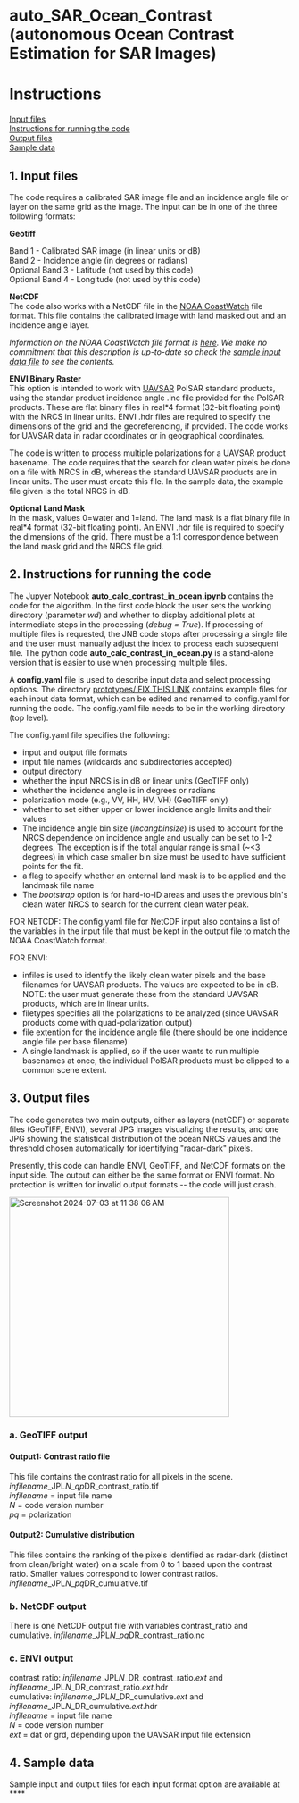 # auto_SAR_Ocean_Contrast \(autonomous Ocean Contrast Estimation for SAR Images\)
# Instructions
[Input files](https://github.com/ce-jones/OceanContrast/main/docs/instructions.md#1-input-files)  
[Instructions for running the code](https://github.com/ce-jones/OceanContrast/main/docs/instructions.md#2-instructions-for-running-the-code)  
[Output files](https://github.com/ce-jones/OceanContrast/main/docs/instructions.md#3-output-files)  
[Sample data](https://github.com/ce-jones/OceanContrast/main/docs/instructions.md#4-sample-data)  

## 1. Input files
The code requires a calibrated SAR image file and an incidence angle file or layer on the same grid as the image.  The input can be in one of the three following formats:

**Geotiff**

Band 1 - Calibrated SAR image (in linear units or dB)  
Band 2 - Incidence angle \(in degrees or radians\)  
Optional Band 3 - Latitude \(not used by this code\)  
Optional Band 4 - Longitude \(not used by this code\)  

**NetCDF**  
The code also works with a NetCDF file in the [NOAA CoastWatch](https://coastwatch.noaa.gov/cwn/data-access-tools/coastwatch-data-portal.html) file format.  This file contains the calibrated image with land masked out and an incidence angle layer.

*Information on the NOAA CoastWatch file format is [here](https://www.star.nesdis.noaa.gov/socd/coastwatch/cwf/cw_cf_metadata.pdf).  We make no commitment that this description is up-to-date so check the [sample input data file](https://github.com/ce-jones/OceanContrast/edit/main/docs/instructions.md#4-sample-data) to see the contents.*

**ENVI Binary Raster**  
This option is intended to work with [UAVSAR](https://uavsar.jpl.nasa.gov/cgi-bin/data.pl) PolSAR standard products, using the standar product incidence angle .inc file provided for the PolSAR products.  These are flat binary files in real*4 format (32-bit floating point) with the NRCS in linear units. ENVI .hdr files are required to specify the dimensions of the grid and the georeferencing, if provided.  The code works for UAVSAR data in radar coordinates or in geographical coordinates.

The code is written to process multiple polarizations for a UAVSAR product basename.  The code requires that the search for clean water pixels be done on a file with NRCS in dB, whereas the standard UAVSAR products are in linear units.  The user must create this file.  In the sample data, the example file given is the total NRCS in dB. 

**Optional Land Mask**  
In the mask, values 0=water and 1=land.  The land mask is a flat binary file in real*4 format (32-bit floating point). An ENVI .hdr file is required to specify the dimensions of the grid.  There must be a 1:1 correspondence between the land mask grid and the NRCS file grid.  

## 2. Instructions for running the code

The Jupyer Notebook **auto_calc_contrast_in_ocean.ipynb** contains the code for the algorithm.  In the first code block the user sets the working directory \(parameter *wd*\) and whether to display additional plots at intermediate steps in the processing \(*debug = True*\).  If processing of multiple files is requested, the JNB code stops after processing a single file and the user must manually adjust the index to process each subsequent file.  The python code **auto_calc_contrast_in_ocean.py** is a stand-alone version that is easier to use when processing multiple files.

A **config.yaml** file is used to describe input data and select processing options. The directory [prototypes/ FIX THIS LINK](github.com/nasa-jpl/AutoOceanContrast/main/prototypes) contains example files for each input data format, which can be edited and renamed to config.yaml for running the code.  The config.yaml file needs to be in the working directory (top level).  

The config.yaml file specifies the following:  
 - input and output file formats  
 - input file names \(wildcards and subdirectories accepted\)  
 - output directory  
 - whether the input NRCS is in dB or linear units (GeoTIFF only)  
 - whether the incidence angle is in degrees or radians
 - polarization mode \(e.g., VV, HH, HV, VH\) (GeoTIFF only)
 - whether to set either upper or lower incidence angle limits and their values  
 - The incidence angle bin size \(*incangbinsize*\) is used to account for the NRCS dependence on incidence angle and usually can be set to 1-2 degrees.  The exception is if the total angular range is small (~<3 degrees) in which case smaller bin size must be used to have sufficient points for the fit.
 - a flag to specify whether an enternal land mask is to be applied and the landmask file name
 - The *bootstrap* option is for hard-to-ID areas and uses the previous bin's clean water NRCS to search for the current clean water peak.  

FOR NETCDF: The config.yaml file for NetCDF input also contains a list of the variables in the input file that must be kept in the output file to match the NOAA CoastWatch format.

FOR ENVI: 
 - infiles is used to identify the likely clean water pixels and the base filenames for UAVSAR products. The values are expected to be in dB. NOTE: the user must generate these from the standard UAVSAR products, which are in linear units.
 - filetypes specifies all the polarizations to be analyzed (since UAVSAR products come with quad-polarization output)
 - file extention for the incidence angle file (there should be one incidence angle file per base filename)
 - A single landmask is applied, so if the user wants to run multiple basenames at once, the individual PolSAR products must be clipped to a common scene extent.

## 3. Output files
The code generates two main outputs, either as layers \(netCDF\) or separate files \(GeoTIFF, ENVI\), several JPG images visualizing the results, and one JPG showing the statistical distribution of the ocean NRCS values and the threshold chosen automatically for identifying "radar-dark" pixels. 

Presently, this code can handle ENVI, GeoTIFF, and NetCDF formats on the input side.  The output can either be the same format or ENVI format.  No protection is written for invalid output formats -- the code will just crash.

<img width="394" alt="Screenshot 2024-07-03 at 11 38 06 AM" src="https://github.com/ce-jones/OceanContrast/assets/20935561/fdcf604c-9a42-4f45-a01b-cd958121924f">

### a. GeoTIFF output

#### Output1: Contrast ratio file
This file contains the contrast ratio for all pixels in the scene.<br>
  *infilename*\_JPL*N*_*qp*DR_contrast_ratio.tif<br>
  *infilename* = input file name<br>
  *N* = code version number<br>
  *pq* = polarization<br>
#### Output2: Cumulative distribution 
This files contains the ranking of the pixels identified as radar-dark (distinct from clean/bright water) on a scale from 0 to 1 based upon the contrast ratio.  Smaller values correspond to lower contrast ratios.<br> 
  *infilename*\_JPL*N*_*pq*DR_cumulative.tif

### b. NetCDF output
There is one NetCDF output file with variables contrast_ratio and cumulative.
  *infilename*\_JPL*N*_*pq*DR_contrast_ratio.nc
  
### c. ENVI output
contrast ratio: *infilename*\_JPL*N*_DR_contrast_ratio.*ext* and *infilename*\_JPL*N*_DR_contrast_ratio.*ext*.hdr <br>
cumulative: *infilename*\_JPL*N*_DR_cumulative.*ext* and *infilename*\_JPL*N*_DR_cumulative.*ext*.hdr <br>
  *infilename* = input file name<br>
  *N* = code version number<br>
  *ext* = dat or grd, depending upon the UAVSAR input file extension 

## 4. Sample data
Sample input and output files for each input format option are available at ****
